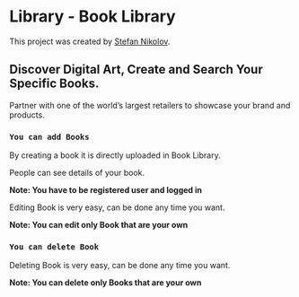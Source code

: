 # Library - Book Library

This project was created by [Stefan Nikolov](https://github.com/Stefan-Nikolovv/Own-Projects/tree/main/Book%20%20Angular).

## Discover Digital Art, Create and Search Your Specific Books.

Partner with one of the world’s largest retailers to showcase your brand and products.

### `You can add Books`

By creating a book it is directly uploaded in Book Library.

People can see details of your book.

**Note: You have to be registered user and logged in**


Editing Book is very easy, can be done any time you want.

**Note: You can edit only Book that are your own**


### `You can delete Book`

Deleting Book is very easy, can be done any time you want.

**Note: You can delete only Books that are your own**



